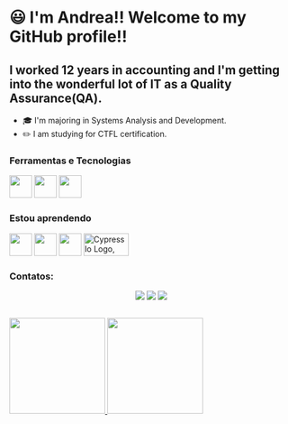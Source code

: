 # :smiley: I'm Andrea!! Welcome to my GitHub profile!!

## I worked 12 years in accounting and I'm getting into the wonderful lot of IT as a Quality Assurance(QA).

- :mortar_board: I'm majoring in Systems Analysis and Development.
- :pencil2: I am studying for CTFL certification.

### Ferramentas e Tecnologias

<img src="https://cdn.jsdelivr.net/gh/devicons/devicon/icons/git/git-original.svg" width="40" height="40"/> <img src="https://cdn.jsdelivr.net/gh/devicons/devicon/icons/vscode/vscode-original-wordmark.svg" width="40" height="40"/> <img src="https://cdn.jsdelivr.net/gh/devicons/devicon/icons/canva/canva-original.svg" width="40" height="40"/>

### Estou aprendendo

<img src="https://cdn.jsdelivr.net/gh/devicons/devicon/icons/javascript/javascript-original.svg" width="40" height="40"/> <img src="https://cdn.jsdelivr.net/gh/devicons/devicon/icons/selenium/selenium-original.svg" width="40" height="40" /> <img src="https://cdn.jsdelivr.net/gh/devicons/devicon/icons/nodejs/nodejs-original.svg" width="40" height="40" /> <img src="https://www.kindpng.com/picc/m/16-164468_cypress-io-logo-hd-png-download.png" alt="Cypress Io Logo, HD Png Download@kindpng.com" width="80" height="40"/>

### Contatos:

<div align="center">
<a href="https://www.linkedin.com/in/andrea-mitsuoka-b505b247" target="_blank"><img src="https://img.shields.io/badge/-LinkedIn-%230077B5?style=for-the-badge&logo=linkedin&logoColor=white" target="_blank"></a>
<a href = "mailto:andrea.mitsu@gmail.com"><img src="https://img.shields.io/badge/Gmail-D14836?style=for-the-badge&logo=gmail&logoColor=white" target="_blank"></a>
<a href="https://instagram.com/deiamit" target="_blank"><img src="https://img.shields.io/badge/-Instagram-%23E4405F?style=for-the-badge&logo=instagram&logoColor=white" target="_blank"></a>
</div>

##
<div>
<a href="https://github.com/andreamitsuoka">
<img height="170em" src="https://github-readme-stats.vercel.app/api/top-langs/?username=andreamitsuoka&layout=compact&langs_count=7&theme=dracula"/>
<img height="170em" src="https://github-readme-stats.vercel.app/api?username=andreamitsuoka&show_icons=true&theme=dracula&include_all_commits=true&count_private=true"/>
</div>
